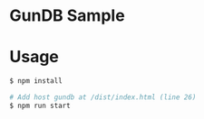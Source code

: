 # GunDB Sample

# Usage

```bash
$ npm install

# Add host gundb at /dist/index.html (line 26)
$ npm run start

```
